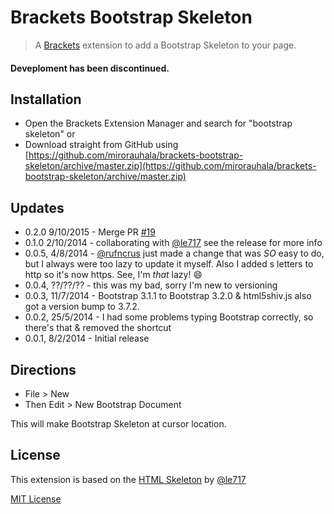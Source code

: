 # Brackets Bootstrap Skeleton #

> A [Brackets](http://brackets.io/) extension to add a Bootstrap Skeleton to your page.


#### Deveploment has been discontinued.

## Installation ##
* Open the Brackets Extension Manager and search for "bootstrap skeleton" or
* Download straight from GitHub using [https://github.com/mirorauhala/brackets-bootstrap-skeleton/archive/master.zip](https://github.com/mirorauhala/brackets-bootstrap-skeleton/archive/master.zip)

## Updates ##
* 0.2.0 9/10/2015 - Merge PR [#19](https://github.com/mirorauhala/brackets-bootstrap-skeleton/pull/19)
* 0.1.0 2/10/2014 - collaborating with [@le717](https://github.com/le717) see the release for more info
* 0.0.5, 4/8/2014 - [@rufncrus](https://github.com/rufncrus) just made a change that was *SO* easy to do, but I always were too lazy to update it myself. Also I added s letters to http so it's now https. See, I'm *that* lazy! :smile:
* 0.0.4, ??/??/?? - this was my bad, sorry I'm new to versioning
* 0.0.3, 11/7/2014 - Bootstrap 3.1.1 to Bootstrap 3.2.0 & html5shiv.js also got a version bump to 3.7.2.
* 0.0.2, 25/5/2014 - I had some problems typing Bootstrap correctly, so there's that & removed the shortcut
* 0.0.1, 8/2/2014 - Initial release

## Directions ##
* File > New
* Then Edit > New Bootstrap Document

This will make Bootstrap Skeleton at cursor location.

## License ##
This extension is based on the [HTML Skeleton](https://github.com/le717/brackets-html-skeleton) by [@le717](https://github.com/le717)

[MIT License](LICENSE)
